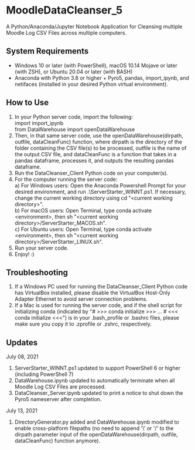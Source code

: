 # MoodleDataCleanser_5

A Python/Anaconda/Jupyter Notebook Application for Cleansing multiple Moodle Log CSV Files across multiple computers.

## System Requirements
- Windows 10 or later (with PowerShell), macOS 10.14 Mojave or later (with ZSH), or Ubuntu 20.04 or later (with BASH)
- Anaconda with Python 3.8 or higher + Pyro5, pandas, import_ipynb, and netifaces (installed in your desired Python virtual environment).

## How to Use
1) In your Python server code, import the following:<br>
   import import_ipynb<br>
   from DataWarehouse import openDataWarehouse
2) Then, in that same server code, use the openDataWarehouse(dirpath, outfile, dataCleanFunc) function, where dirpath is the directory of the folder containing the CSV file(s) to be processed, outfile is the name of the output CSV file, and dataCleanFunc is a function that takes in a pandas dataframe, processes it, and outputs the resulting pandas dataframe.
3) Run the DataCleanser_Client Python code on your computer(s).
4) For the computer running the server code:<br>
   a) For Windows users: Open the Anaconda Powershell Prompt for your desired environment, and run .\ServerStarter_WINNT.ps1. If necessary, change the current working directory using cd "&#60;current working directory&#62;".<br>
   b) For macOS users: Open Terminal, type conda activate &#60;environment&#62;, then sh "&#60;current working directory&#62;/ServerStarter_MACOS.sh".<br>
   c) For Ubuntu users: Open Terminal, type conda activate &#60;environment&#62;, then sh "&#60;current working directory&#62;/ServerStarter_LINUX.sh".
5) Run your server code.
6) Enjoy! :)

## Troubleshooting
1) If a Windows PC used for running the DataCleanser_Client Python code has VirtualBox installed, please disable the VirtualBox Host-Only Adapter Ethernet to avoid server connection problems.
2) If a Mac is used for running the server code, and if the shell script for initializing conda (indicated by "# >>> conda initialize >>> ... # <<< conda initialize <<<") is in your .bash_profile or .bashrc files, please make sure you copy it to .zprofile or .zshrc, respectively.
   
## Updates
July 08, 2021
1) ServerStarter_WINNT.ps1 updated to support PowerShell 6 or higher (including PowerShell 7)
2) DataWarehouse.ipynb updated to automatically terminate when all Moodle Log CSV Files are processed.
3) DataCleanser_Server.ipynb updated to print a notice to shut down the Pyro5 nameserver after completion.

July 13, 2021
1) DirectoryGenerator.py added and DataWarehouse.ipynb modified to enable cross-platform filepaths (no need to append '\\' or '/' to the dirpath parameter input of the openDataWarehouse(dirpath, outfile, dataCleanFunc) function anymore).
